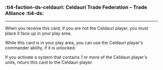 ### :ti4-faction-ds-celdauri: __Celdauri Trade Federation – Trade Alliance__ :ti4-ds:

---
When you receive this card, if you are not the Celdauri player, you must place it face up in your play area.

While this card is in your play area, you can use the Celdauri player's commander ability, if it is unlocked.

If you activate a system that contains 1 or more of the Celdauri player's units, return this card to the Celdauri player.